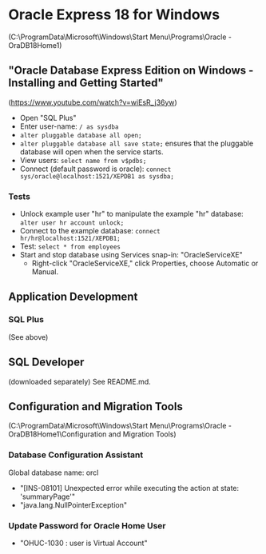 # Oracle Express 18 for Windows
(C:\ProgramData\Microsoft\Windows\Start Menu\Programs\Oracle - OraDB18Home1)

## "Oracle Database Express Edition on Windows - Installing and Getting Started"
(https://www.youtube.com/watch?v=wiEsR_j36yw)
* Open "SQL Plus"
* Enter user-name: `/ as sysdba`
* `alter pluggable database all open;`
* `alter pluggable database all save state;` ensures that the pluggable database will open when the service starts.
* View users: `select name from v$pdbs;`
* Connect (default password is oracle): `connect sys/oracle@localhost:1521/XEPDB1 as sysdba;`

### Tests
* Unlock example user "hr" to manipulate the example "hr" database:
  `alter user hr account unlock;`
* Connect to the example database:
  `connect hr/hr@localhost:1521/XEPDB1;`
* Test: `select * from employees`
* Start and stop database using Services snap-in: "OracleServiceXE"
  - Right-click "OracleServiceXE," click Properties, choose Automatic or Manual.


## Application Development
### SQL Plus
(See above)

## SQL Developer
(downloaded separately)
See README.md.

## Configuration and Migration Tools
(C:\ProgramData\Microsoft\Windows\Start Menu\Programs\Oracle - OraDB18Home1\Configuration and Migration Tools)

### Database Configuration Assistant
Global database name: orcl
* "[INS-08101] Unexpected error while executing the action at state: 'summaryPage'"
* "java.lang.NullPointerException"

### Update Password for Oracle Home User
* "OHUC-1030 : user is Virtual Account"
